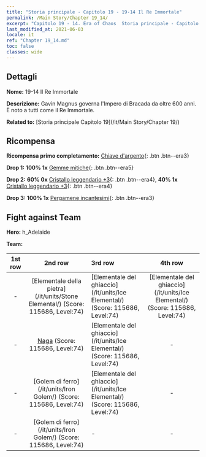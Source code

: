 ```yaml
---
title: "Storia principale - Capitolo 19 - 19-14 Il Re Immortale"
permalink: /Main Story/Chapter 19_14/
excerpt: "Capitolo 19 - 14. Era of Chaos  Storia principale - Capitolo 19_14. 19-14 Il Re Immortale"
last_modified_at: 2021-06-03
locale: it
ref: "Chapter 19_14.md"
toc: false
classes: wide
---
```


## Dettagli

 **Nome:** 19-14 Il Re Immortale

 **Descrizione:** Gavin Magnus governa l'Impero di Bracada da oltre 600 anni. È noto a tutti come il Re Immortale.

 **Related to:** [Storia principale Capitolo 19](/it/Main Story/Chapter 19/)

## Ricompensa

 **Ricompensa primo completamento:** [Chiave d'argento](/ItemsIT/con_693/){: .btn .btn--era3}

 **Drop 1:** **100% 1x** [Gemme mitiche](/ItemsIT/mat_65/){: .btn .btn--era5}

 **Drop 2:** **60% 0x** [Cristallo leggendario +3](/ItemsIT/mat_59/){: .btn .btn--era4}, **40% 1x** [Cristallo leggendario +3](/ItemsIT/mat_59/){: .btn .btn--era4}

 **Drop 3:** **100% 1x** [Pergamene incantesimi](/ItemsIT/con_694/){: .btn .btn--era3}


## Fight against Team
 **Hero:** h_Adelaide

 **Team:**


  | 1st row | 2nd row | 3rd row | 4th row |
  |:----:|:----:|:----|:----:|
  | - | [Elementale della pietra](/it/units/Stone Elemental/) (Score: 115686, Level:74)  | [Elementale del ghiaccio](/it/units/Ice Elemental/) (Score: 115686, Level:74)  | [Elementale del ghiaccio](/it/units/Ice Elemental/) (Score: 115686, Level:74)  |
  | - | [Naga](/it/units/Naga/) (Score: 115686, Level:74)  | [Elementale del ghiaccio](/it/units/Ice Elemental/) (Score: 115686, Level:74)  | - |
  | - | [Golem di ferro](/it/units/Iron Golem/) (Score: 115686, Level:74)  | [Elementale del ghiaccio](/it/units/Ice Elemental/) (Score: 115686, Level:74)  | - |
  | - | [Golem di ferro](/it/units/Iron Golem/) (Score: 115686, Level:74)  | - | - |


